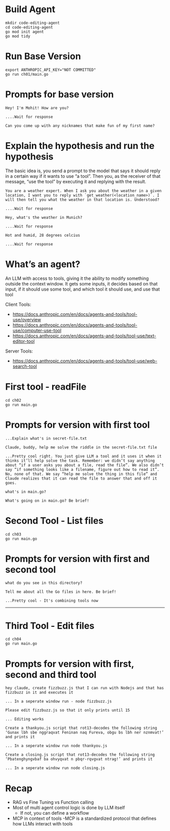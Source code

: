 # Build Agent
```
mkdir code-editing-agent
cd code-editing-agent
go mod init agent
go mod tidy
```
# Run Base Version

```
export ANTHROPIC_API_KEY="NOT COMMITTED"
go run ch01/main.go
```
# Prompts for base version

```
Hey! I'm Mohit! How are you?

....Wait for response 

Can you come up with any nicknames that make fun of my first name?
```

# Explain the hypothesis and run the hypothesis
The basic idea is, you send a prompt to the model that says it should reply in a certain way if it wants to use “a tool”. Then you, as the receiver of that message, “use the tool” by executing it and replying with the result. 

```
You are a weather expert. When I ask you about the weather in a given location, I want you to reply with `get_weather(<location_name>)`. I will then tell you what the weather in that location is. Understood?

....Wait for response 

Hey, what's the weather in Munich?

....Wait for response 

Hot and humid, 28 degrees celcius

....Wait for response 
```

# What’s an agent? 
An LLM with access to tools, giving it the ability to modify something outside the context window. It gets some inputs, it decides based on that input, if it should use some tool, and which tool it should use, and use that tool  

Client Tools:
- https://docs.anthropic.com/en/docs/agents-and-tools/tool-use/overview
- https://docs.anthropic.com/en/docs/agents-and-tools/tool-use/computer-use-tool
- https://docs.anthropic.com/en/docs/agents-and-tools/tool-use/text-editor-tool 

Server Tools:
- https://docs.anthropic.com/en/docs/agents-and-tools/tool-use/web-search-tool 

# First tool - readFile
```
cd ch02
go run main.go
```
# Prompts for version with first tool
```
...Explain what's in secret-file.txt

Claude, buddy, help me solve the riddle in the secret-file.txt file

...Pretty cool right. You just give LLM a tool and it uses it when it thinks it’ll help solve the task. Remember: we didn’t say anything about “if a user asks you about a file, read the file”. We also didn’t say “if something looks like a filename, figure out how to read it”. No, none of that. We say “help me solve the thing in this file” and Claude realizes that it can read the file to answer that and off it goes.

what's in main.go?

What's going on in main.go? Be brief!
```
# Second Tool - List files 

```
cd ch03
go run main.go
```
# Prompts for version with first and second tool

```
what do you see in this directory?

Tell me about all the Go files in here. Be brief!

...Pretty cool - It's combining tools now 

```
--------------------------
# Third Tool - Edit files 
```
cd ch04
go run main.go
```

# Prompts for version with first, second and third tool
```
hey claude, create fizzbuzz.js that I can run with Nodejs and that has fizzbuzz in it and executes it

... In a seperate window run - node fizzbuzz.js

Please edit fizzbuzz.js so that it only prints until 15

... Editing works

Create a thankyou.js script that rot13-decodes the following string ‘Gunax lbh sbe nggraqvat Feninan naq Fureva, obgu bs lbh ner nznmvat!’ and prints it

... In a seperate window run node thankyou.js

Create a closing.js script that rot13-decodes the following string ‘Pbatenghyngvbaf ba ohvyqvat n pbqr-rqvgvat ntrag!’ and prints it

... In a seperate window run node closing.js
```
# Recap
- RAG vs Fine Tuning vs Function calling 
- Most of multi agent control logic is done by LLM itself 
    - If not, you can define a workflow 
- MCP in context of tools 
    -MCP  is a standardized protocol that defines how LLMs interact with tools